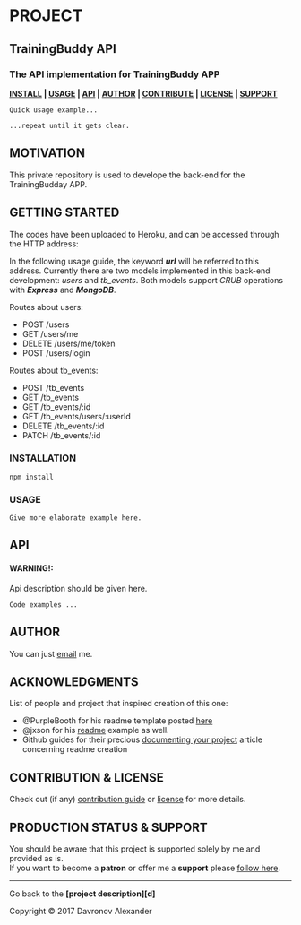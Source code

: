 <!-- [![Image caption](/project.logo.jpg)](#) -->

# PROJECT
## TrainingBuddy API
### The API implementation for TrainingBuddy APP

**[INSTALL][i] | [USAGE][u] | [API][a] | [AUTHOR][auth] | [CONTRIBUTE][cpl] | [LICENSE][cpl] | [SUPPORT][ps]**

```
Quick usage example...
```

```
...repeat until it gets clear.
```
## MOTIVATION
This private repository is used to develope the back-end for the TrainingBudday APP.

## GETTING STARTED
[gt]: #getting-started 'Getting started guide'

The codes have been uploaded to Heroku, and can be accessed through the HTTP address:

In the following usage guide, the keyword **_url_** will be referred to this address.
Currently there are two models implemented in this back-end development: _users_ and _tb_events_. Both models support *CRUB* operations with **_Express_** and **_MongoDB_**.

Routes about users:
- POST /users
- GET /users/me
- DELETE /users/me/token
- POST /users/login

Routes about tb_events:
- POST /tb_events
- GET /tb_events
- GET /tb_events/:id
- GET /tb_events/users/:userId
- DELETE /tb_events/:id
- PATCH /tb_events/:id


### INSTALLATION
[i]: #install 'The required libraries' 

```
npm install
```

### USAGE
[u]: #usage 'Product usage'


```
Give more elaborate example here.
```

## API
[a]: #api 'Module\'s API description'

#### WARNING!:   
Api description should be given here.
```
Code examples ...
```

## AUTHOR
[auth]: #author 'Credits & author\'s contacts info '
You can just [email](chao700716@gmail.com) me.

## ACKNOWLEDGMENTS
[acc]: acknowledgments

List of people and project that inspired creation of this one:

- @PurpleBooth for his readme template posted [here](https://gist.github.com/PurpleBooth/109311bb0361f32d87a2)
- @jxson for his [readme](https://gist.github.com/jxson/1784669) example as well.
- Github guides for their precious [documenting your project](https://guides.github.com/features/wikis/#creating-a-readme) article concerning readme creation
## CONTRIBUTION & LICENSE
[cpl]:#contribution--license 'Contribution guide & license info'

Check out (if any) <a href='/CONTRIBUTION'>contribution guide</a> or <a href='/LICENSE'>license</a> for more details.

## PRODUCTION STATUS & SUPPORT
[ps]: #production-status--support 'Production use disclaimer & support info'

You should be aware that this project is supported solely by me and provided as is.
<br>If you want to become a **patron** or offer me a **support** please [follow here][auth].

<hr>

Go back to the **[project description][d]**

Copyright © 2017 Davronov Alexander 
